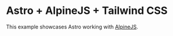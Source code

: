 # Astro + AlpineJS + Tailwind CSS


This example showcases Astro working with [AlpineJS](https://alpinejs.dev/).
